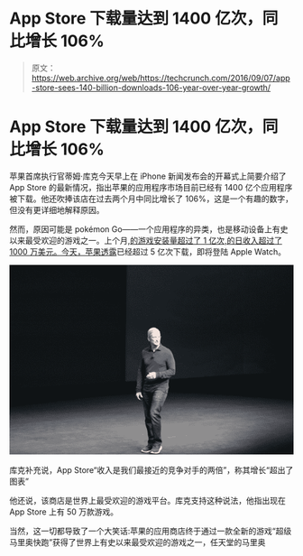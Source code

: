 # App Store 下载量达到 1400 亿次，同比增长 106%

> 原文：<https://web.archive.org/web/https://techcrunch.com/2016/09/07/app-store-sees-140-billion-downloads-106-year-over-year-growth/>

# App Store 下载量达到 1400 亿次，同比增长 106%

苹果首席执行官蒂姆·库克今天早上在 iPhone 新闻发布会的开幕式上简要介绍了 App Store 的最新情况，指出苹果的应用程序市场目前已经有 1400 亿个应用程序被下载。他还吹捧该店在过去两个月中同比增长了 106%，这是一个有趣的数字，但没有更详细地解释原因。

然而，原因可能是 pokémon Go——一个应用程序的异类，也是移动设备上有史以来最受欢迎的游戏之一。上个月,[的游戏安装量超过了 1 亿次,](https://web.archive.org/web/20230326030634/https://techcrunch.com/2016/08/01/pokemon-go-passed-100-million-installs-over-the-weekend/)[的日收入超过了 1000 万美元。今天，苹果](https://web.archive.org/web/20230326030634/https://www.appannie.com/insights/mobile-strategy/pokemon-go-an-opportunity-not-a-threat/)[透露](https://web.archive.org/web/20230326030634/https://techcrunch.com/2016/09/07/pokemon-go-the-hottest-game-on-the-planet-is-coming-to-the-apple-watch/)已经超过 5 亿次下载，即将登陆 Apple Watch。

![apple-liveblog0048](img/d67f16df2944ad411d4040c8d1867de8.png)

库克补充说，App Store“收入是我们最接近的竞争对手的两倍”，称其增长“超出了图表”

他还说，该商店是世界上最受欢迎的游戏平台。库克支持这种说法，他指出现在 App Store 上有 50 万款游戏。

当然，这一切都导致了一个大笑话:苹果的应用商店终于通过一款全新的游戏“超级马里奥快跑”获得了世界上有史以来最受欢迎的游戏之一，任天堂的马里奥
